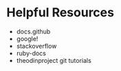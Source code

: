 # Helpful Resources

* docs.github
* google!
* stackoverflow
* ruby-docs
* theodinproject git tutorials
